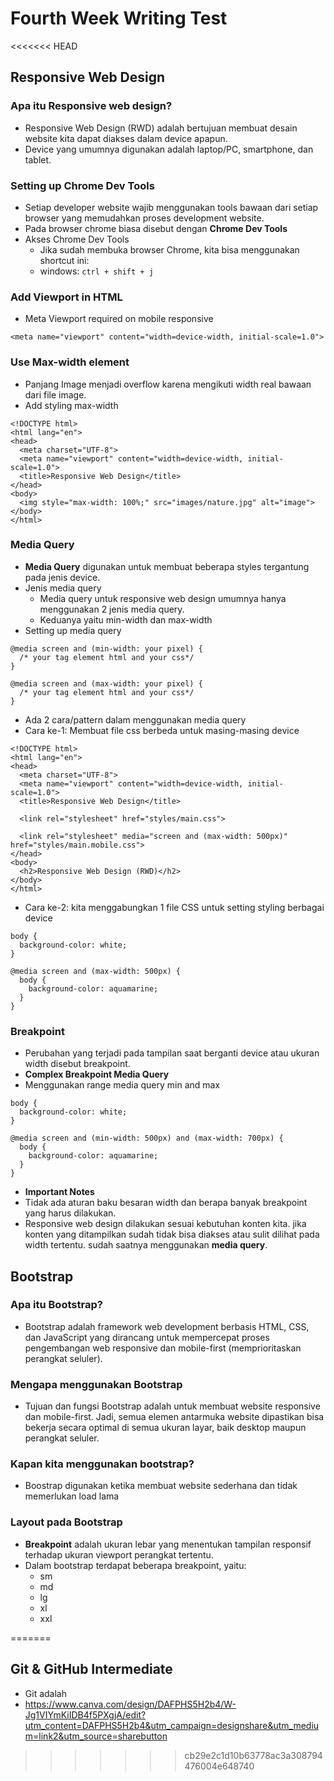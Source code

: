 # Fourth Week Writing Test
<<<<<<< HEAD
## Responsive Web Design
### Apa itu Responsive web design?
- Responsive Web Design (RWD) adalah bertujuan membuat desain website kita dapat diakses dalam device apapun.
- Device yang umumnya digunakan adalah laptop/PC, smartphone, dan tablet.
### Setting up Chrome Dev Tools
- Setiap developer website wajib menggunakan tools bawaan dari setiap browser yang memudahkan proses development website.
- Pada browser chrome biasa disebut dengan **Chrome Dev Tools**
- Akses Chrome Dev Tools
  - Jika sudah membuka browser Chrome, kita bisa menggunakan shortcut ini:
  - windows: ```ctrl + shift + j```
### Add Viewport in HTML
- Meta Viewport required on mobile responsive
```
<meta name="viewport" content="width=device-width, initial-scale=1.0">
```
### Use Max-width element
- Panjang Image menjadi overflow karena mengikuti width real bawaan dari file image.
- Add styling max-width
```
<!DOCTYPE html>
<html lang="en">
<head>
  <meta charset="UTF-8">
  <meta name="viewport" content="width=device-width, initial-scale=1.0">
  <title>Responsive Web Design</title>
</head>
<body>
  <img style="max-width: 100%;" src="images/nature.jpg" alt="image">
</body>
</html>
```
### Media Query
- **Media Query** digunakan untuk membuat beberapa styles tergantung pada jenis device.
- Jenis media query
  - Media query untuk responsive web design umumnya hanya menggunakan 2 jenis media query.
  - Keduanya yaitu min-width dan max-width
- Setting up media query
```
@media screen and (min-width: your pixel) {
  /* your tag element html and your css*/
}

@media screen and (max-width: your pixel) {
  /* your tag element html and your css*/
}
```
- Ada 2 cara/pattern dalam menggunakan media query
- Cara ke-1: Membuat file css berbeda untuk masing-masing device
```
<!DOCTYPE html>
<html lang="en">
<head>
  <meta charset="UTF-8">
  <meta name="viewport" content="width=device-width, initial-scale=1.0">
  <title>Responsive Web Design</title>

  <link rel="stylesheet" href="styles/main.css">

  <link rel="stylesheet" media="screen and (max-width: 500px)" href="styles/main.mobile.css">
</head>
<body>
  <h2>Responsive Web Design (RWD)</h2>
</body>
</html>
```
- Cara ke-2: kita menggabungkan 1 file CSS untuk setting styling berbagai device
```
body {
  background-color: white;
}

@media screen and (max-width: 500px) {
  body {
    background-color: aquamarine;
  }
}
```
### Breakpoint
- Perubahan yang terjadi pada tampilan saat berganti device atau ukuran width disebut breakpoint.
- **Complex Breakpoint Media Query**
- Menggunakan range media query min and max
```
body {
  background-color: white;
}

@media screen and (min-width: 500px) and (max-width: 700px) {
  body {
    background-color: aquamarine;
  }
}
```
- **Important Notes**
- Tidak ada aturan baku besaran width dan berapa banyak breakpoint yang harus dilakukan.
- Responsive web design dilakukan sesuai kebutuhan konten kita. jika konten yang ditampilkan sudah tidak bisa diakses atau sulit dilihat pada width tertentu. sudah saatnya menggunakan **media query**.
## Bootstrap
### Apa itu Bootstrap?
- Bootstrap adalah framework web development berbasis HTML, CSS, dan JavaScript yang dirancang untuk mempercepat proses pengembangan web responsive dan mobile-first (memprioritaskan perangkat seluler).
### Mengapa menggunakan Bootstrap
- Tujuan dan fungsi Bootstrap adalah untuk membuat website responsive dan mobile-first. Jadi, semua elemen antarmuka website dipastikan bisa bekerja secara optimal di semua ukuran layar, baik desktop maupun perangkat seluler.
### Kapan kita menggunakan bootstrap?
- Boostrap digunakan ketika membuat website sederhana dan tidak memerlukan load lama
### Layout pada Bootstrap
- **Breakpoint** adalah ukuran lebar yang menentukan tampilan responsif terhadap ukuran viewport perangkat tertentu.
- Dalam bootstrap terdapat beberapa breakpoint, yaitu:
  - sm
  - md
  - lg
  - xl
  - xxl
  
=======
## Git & GitHub Intermediate
- Git adalah
- https://www.canva.com/design/DAFPHS5H2b4/W-Jg1VIYmKiIDB4f5PXgjA/edit?utm_content=DAFPHS5H2b4&utm_campaign=designshare&utm_medium=link2&utm_source=sharebutton
>>>>>>> cb29e2c1d10b63778ac3a308794476004e648740
